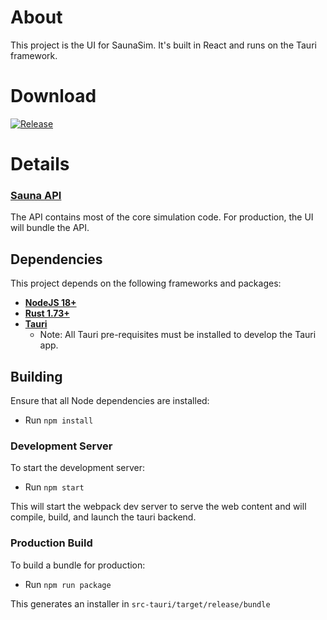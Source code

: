 # About
This project is the UI for SaunaSim. It's built in React and runs on the Tauri framework.

# Download
[![Release](https://img.shields.io/github/v/release/Sauna-ATC-Training-Simulator/sauna-ui?include_prereleases&style=for-the-badge)][1]

[1]: https://github.com/Sauna-ATC-Training-Simulator/sauna-ui/releases/latest

# Details
### [Sauna API](https://github.com/Sauna-ATC-Training-Simulator/sauna-api)
The API contains most of the core simulation code. For production, the UI will bundle the API.

## Dependencies
This project depends on the following frameworks and packages:
- **[NodeJS 18+](https://nodejs.org/en/)**
- **[Rust 1.73+](https://www.rust-lang.org/)**
- **[Tauri](https://tauri.app/v1/guides/getting-started/prerequisites)**
  - Note: All Tauri pre-requisites must be installed to develop the Tauri app.

## Building
Ensure that all Node dependencies are installed:
- Run `npm install`

### Development Server
To start the development server:
- Run `npm start`

This will start the webpack dev server to serve the web content and will compile, build, and launch the tauri backend.

### Production Build
To build a bundle for production:
- Run `npm run package`

This generates an installer in `src-tauri/target/release/bundle`